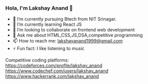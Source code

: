 ### Hola, I'm Lakshay Anand 👋

- 🔭 I’m currently pursuing Btech from NIT Srinagar.
- 🌱 I’m currently learning React JS 
- 👯 I’m looking to collaborate on frontend web development
- 💬 Ask me about HTML,CSS,JS,DSA,competitive programming
- 📫 How to reach me: lakshayanand1999@gmail.com
- ⚡ Fun fact: I like listening to music 

Competitive coding platforms:
https://codeforces.com/profile/lakshay_anand
https://www.codechef.com/users/lakshay_anand
https://www.hackerrank.com/lakshay_anand
